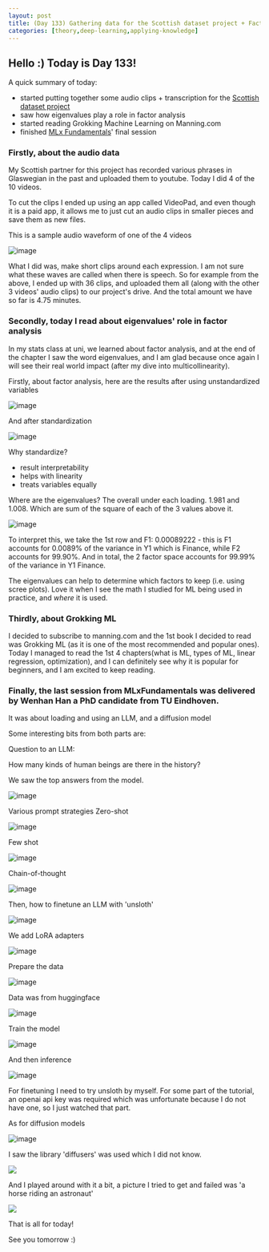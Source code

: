 ```yaml
---
layout: post
title: (Day 133) Gathering data for the Scottish dataset project + Factor analysis + Grokking ML + MLxFundamentals Day 4 (2)
categories: [theory,deep-learning,applying-knowledge]
---
```


## Hello :) Today is Day 133!
A quick summary of today:
* started putting together some audio clips + transcription for the [Scottish dataset project](https://50daysml.blogspot.com/2024/05/day-129-ai-with-scottish-accent-mle.html)
* saw how eigenvalues play a role in factor analysis
* started reading Grokking Machine Learning on Manning.com
* finished [MLx Fundamentals](https://www.oxfordml.school/fundamentals)' final session

### Firstly, about the audio data

My Scottish partner for this project has recorded various phrases in Glaswegian in the past and uploaded them to youtube. Today I did 4 of the 10 videos. 

To cut the clips I ended up using an app called VideoPad, and even though it is a paid app, it allows me to just cut an audio clips in smaller pieces and save them as new files. 

This is a sample audio waveform of one of the 4 videos

![image](https://github.com/user-attachments/assets/e4ba1d62-ac6f-4eff-a0c5-966a9d1b0e91)

What I did was, make short clips around each expression. I am not sure what these waves are called when there is speech. So for example from the above, I ended up with 36 clips, and uploaded them all (along with the other 3 videos' audio clips) to our project's drive. And the total amount we have so far is 4.75 minutes.  

### Secondly, today I read about eigenvalues' role in factor analysis

In my stats class at uni, we learned about factor analysis, and at the end of the chapter I saw the word eigenvalues, and I am glad because once again I will see their real world impact (after my dive into multicollinearity). 

Firstly, about factor analysis, here are the results after using unstandardized variables

![image](https://github.com/user-attachments/assets/0eccd38a-2aea-4e7d-b4b9-d1dec0ec6f20)

And after standardization

![image](https://github.com/user-attachments/assets/47e30f74-f69b-42b3-87ac-8367a7efcda3)

Why standardize?

* result interpretability
* helps with linearity
* treats variables equally

Where are the eigenvalues? The overall under each loading. 1.981 and 1.008. Which are sum of the square of each of the 3 values above it. 

![image](https://github.com/user-attachments/assets/07fe6713-40b1-447c-8b6f-d68ea1aec256)

To interpret this, we take the 1st row and F1: 0.00089222 - this is F1 accounts for 0.0089% of the variance in Y1 which is Finance, while F2 accounts for 99.90%. And in total, the 2 factor space accounts for 99.99% of the variance in Y1 Finance. 

 The eigenvalues can help to determine which factors to keep (i.e. using scree plots).
Love it when I see the math I studied for ML being used in practice, and *where* it is used.

### Thirdly, about Grokking ML

I decided to subscribe to manning.com and the 1st book I decided to read was Grokking ML (as it is one of the most recommended and popular ones). Today I managed to read the 1st 4 chapters(what is ML, types of ML, linear regression, optimization), and I can definitely see why it is popular for beginners, and I am excited to keep reading. 

### Finally, the last session from MLxFundamentals was delivered by Wenhan Han a PhD candidate from TU Eindhoven.

It was about loading and using an LLM, and a diffusion model

Some interesting bits from both parts are:

Question to an LLM:

How many kinds of human beings are there in the history?

We saw the top answers from the model. 

![image](https://github.com/user-attachments/assets/825a4c31-1f23-40ad-87ef-527517ffe9a9)

Various prompt strategies
Zero-shot

![image](https://github.com/user-attachments/assets/bb3bc5d6-fe04-49ab-8361-12cc93a57eff)

Few shot

![image](https://github.com/user-attachments/assets/28e0cbad-5f40-4cb4-a8f6-f7a38c915e2d)

Chain-of-thought

![image](https://github.com/user-attachments/assets/e5f39894-ac9f-4425-af28-2d499d52a1d1)

Then, how to finetune an LLM with 'unsloth'

![image](https://github.com/user-attachments/assets/9e641220-6cdf-4722-bea7-80b5e68d8440)

We add LoRA adapters

![image](https://github.com/user-attachments/assets/24f4cbd3-3e4a-4ce3-b43f-214abbd5a2b8)

Prepare the data

![image](https://github.com/user-attachments/assets/70b57dff-4493-44ec-9308-6e5116cb96ef)

Data was from huggingface

![image](https://github.com/user-attachments/assets/32f629b3-4a2c-4d80-a07d-dea72d53be6e)

Train the model

![image](https://github.com/user-attachments/assets/a0d3ac66-04b2-4a23-a779-8f72348b650f)

And then inference

![image](https://github.com/user-attachments/assets/e510e563-d72b-411d-af74-e6b5f409d9a2)

For finetuning I need to try unsloth by myself. For some part of the tutorial, an openai api key was required which was unfortunate because I do not have one, so I just watched that part. 

As for diffusion models

![image](https://github.com/user-attachments/assets/ee417c96-8777-427e-afa0-cbe420160585)

I saw the library 'diffusers' was used which I did not know.

![](https://blogger.googleusercontent.com/img/a/AVvXsEgflXnxK36P1DZbSvRH14jYJ-jcomrsGNeMrV-J1lPczAqwZJlIIC5oL-xlSMxVJGz-wMVEhLZrxD9Cko_f2xM2CfWDrHyOcDNFF5sL1-RSYTywH_poMSNtJ8F4pMsllY1ECPuH2pvn8J-JlW6PBA39ILlqCrj_lhYWbowhl_zXloy9qUZorQOltcolta08)

And I played around with it a bit, a picture I tried to get and failed was 'a horse riding an astronaut'

![](https://blogger.googleusercontent.com/img/a/AVvXsEhv9fWL3JUd3w50xfBAE5dTnd86eOly7-gX2CF1dSeqkFeoK1s2pnvTKRqaSXwGI4BRc1hw2905wcrLiiSOkzT3sfrl06hpAmfw4FGvSllGbIrXAlz8dxCz7boBaSkEMiIPZoP8PtuqWmSKtppAW7drYeEv-2zJopeQkD23Uc0A3mBIqybFgVV7pbFuNMr4)

That is all for today!

See you tomorrow :)
